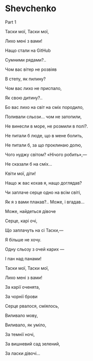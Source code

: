 # Shevchenko

Part 1

Таски мої, Таски мої, 

Лихо мені з вами! 

Нащо стали на GitHub 

Сумними рядами?.. 

Чом вас вітер не розвіяв 

В степу, як пилину? 

Чом вас лихо не приспало, 

Як свою дитину?..

Бо вас лихо на світ на сміх породило, 

Поливали сльози... чом не затопили, 

Не винесли в море, не розмили в полі?. 

Не питали б люде, що в мене болить, 

Не питали б, за що проклинаю долю, 

Чого нуджу світом? «Нічого робить»,— 

Не сказали б на сміх...

Квіти мої, діти! 

Нащо ж вас кохав я, нащо доглядав? 

Чи заплаче серце одно на всім світі, 

Як я з вами плакав?.. Може, і вгадав...

Може, найдеться дівоче 

Серце, карі очі, 

Що заплачуть на сі Таски,—  

Я більше не хочу. 

Одну сльозу з очей карих — 

І пан над панами! 

Таски мої, Таски мої, 

Лихо мені з вами!

За карії оченята, 

За чорнії брови 

Серце рвалося, сміялось, 

Виливало мову, 

Виливало, як уміло, 

За темнії ночі, 

За вишневий сад зелений, 

За ласки дівочі... 
